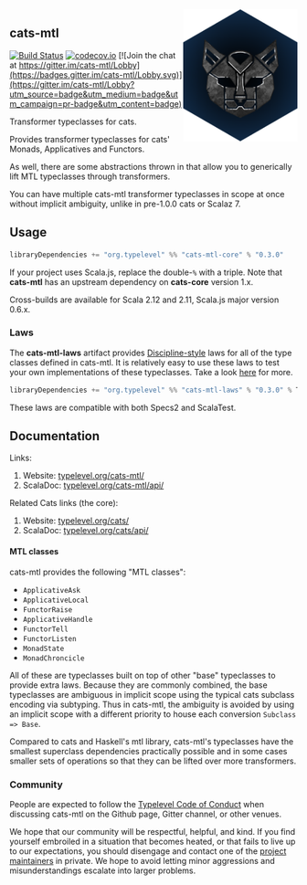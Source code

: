 <img src="docs/src/main/resources/microsite/img/cats-mtl-logo.png" width="200px" height="231px" align="right">


## cats-mtl

[![Build Status](https://api.travis-ci.org/typelevel/cats-mtl.svg)](https://travis-ci.org/typelevel/cats-mtl)
[![codecov.io](http://codecov.io/github/typelevel/cats-mtl/coverage.svg?branch=master)](http://codecov.io/github/typelevel/cats-mtl?branch=master) [![Join the chat at https://gitter.im/cats-mtl/Lobby](https://badges.gitter.im/cats-mtl/Lobby.svg)](https://gitter.im/cats-mtl/Lobby?utm_source=badge&utm_medium=badge&utm_campaign=pr-badge&utm_content=badge)

Transformer typeclasses for cats.

Provides transformer typeclasses for cats' Monads, Applicatives and Functors.

As well, there are some abstractions thrown in that allow you
to generically lift MTL typeclasses through transformers.

You can have multiple cats-mtl transformer typeclasses in scope at once
without implicit ambiguity, unlike in pre-1.0.0 cats or Scalaz 7.

## Usage

```scala
libraryDependencies += "org.typelevel" %% "cats-mtl-core" % "0.3.0"
```

If your project uses Scala.js, replace the double-`%` with a triple.  Note that **cats-mtl** has an upstream dependency on **cats-core** version 1.x.

Cross-builds are available for Scala 2.12 and 2.11, Scala.js major version 0.6.x.

### Laws

The **cats-mtl-laws** artifact provides [Discipline-style](https://github.com/typelevel/discipline) laws for all of the type classes defined in cats-mtl. It is relatively easy to use these laws to test your own implementations of these typeclasses. Take a look [here](https://github.com/typelevel/cats-mtl/tree/master/laws/shared/src/main/scala/cats/mtl/laws) for more.

```sbt
libraryDependencies += "org.typelevel" %% "cats-mtl-laws" % "0.3.0" % Test
```

These laws are compatible with both Specs2 and ScalaTest.

## Documentation

Links:

1. Website: [typelevel.org/cats-mtl/](https://typelevel.org/cats-mtl/)
2. ScalaDoc: [typelevel.org/cats-mtl/api/](https://typelevel.org/cats-mtl/api/)

Related Cats links (the core):

1. Website: [typelevel.org/cats/](https://typelevel.org/cats/)
2. ScalaDoc: [typelevel.org/cats/api/](https://typelevel.org/cats/api/)



#### MTL classes

cats-mtl provides the following "MTL classes":
 - `ApplicativeAsk`
 - `ApplicativeLocal`
 - `FunctorRaise`
 - `ApplicativeHandle`
 - `FunctorTell`
 - `FunctorListen`
 - `MonadState`
 - `MonadChroncicle`

All of these are typeclasses built on top of other "base" typeclasses to provide extra laws.
Because they are commonly combined, the base typeclasses are ambiguous in implicit scope using
the typical cats subclass encoding via subtyping. Thus in cats-mtl, the ambiguity is avoided by using
an implicit scope with a different priority to house each conversion `Subclass => Base`.

Compared to cats and Haskell's mtl library, cats-mtl's typeclasses have the smallest superclass dependencies
practically possible and in some cases smaller sets of operations so that they can be lifted over more transformers.

### Community

People are expected to follow the
[Typelevel Code of Conduct](http://typelevel.org/conduct.html) when
discussing cats-mtl on the Github page, Gitter channel, or other
venues.

We hope that our community will be respectful, helpful, and kind. If
you find yourself embroiled in a situation that becomes heated, or
that fails to live up to our expectations, you should disengage and
contact one of the [project maintainers](#maintainers) in private. We
hope to avoid letting minor aggressions and misunderstandings escalate
into larger problems.

